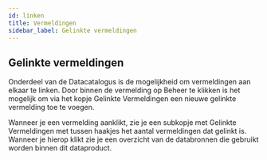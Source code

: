```yaml
---
id: linken
title: Vermeldingen
sidebar_label: Gelinkte vermeldingen
---
```


## Gelinkte vermeldingen

Onderdeel van de Datacatalogus is de mogelijkheid om vermeldingen aan elkaar te linken. Door binnen de vermelding op Beheer te klikken is het mogelijk om via het kopje Gelinkte Vermeldingen een nieuwe gelinkte vermelding toe te voegen.

Wanneer je een vermelding aanklikt, zie je een subkopje met Gelinkte Vermeldingen met tussen haakjes het aantal vermeldingen dat gelinkt is. Wanneer je hierop klikt zie je een overzicht van de databronnen die gebruikt worden binnen dit dataproduct.
